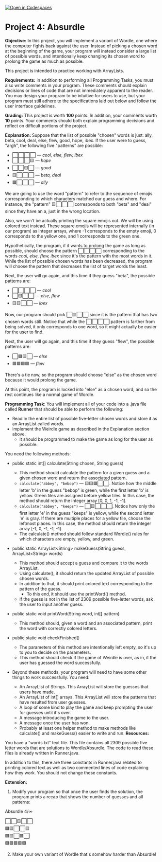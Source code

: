 [![Open in Codespaces](https://classroom.github.com/assets/launch-codespace-7f7980b617ed060a017424585567c406b6ee15c891e84e1186181d67ecf80aa0.svg)](https://classroom.github.com/open-in-codespaces?assignment_repo_id=13516281)
# Project 4: Absurdle
**Objective:** 
In this project, you will implement a variant of Wordle, one where the computer fights back against the user. Instead of picking a chosen word at the beginning of the game, your program will instead consider a large list of possible words, and intentionally keep changing its chosen word to prolong the game as much as possible. 

This project is intended to practice working with ArrayLists. 

**Requirements:** 
In addition to performing all Programming Tasks, you must also write comments in your program. These comments should explain decisions or lines of code that are not immediately apparent to the reader. You may design your program to be intuitive for users to use, but your program must still adhere to the specifications laid out below and follow the user interface guidelines.

**Grading:**
This project is worth **100** points. In addition, your comments worth **10** points. Your comments should both explain programming decisions and reflect on difficult portions of the project.    

**Explanation:**
Suppose that the list of possible "chosen" words is just: ally, beta, cool, deal, else, flew, good, hope, ibex.
If the user were to guess, "argh", the following five "patterns" are possible: 

- ⬜⬜⬜⬜ — *cool, else, flew, ibex*
- ⬜⬜⬜🟨 — *hope*
- ⬜⬜🟨⬜ — *good*
- 🟨⬜⬜⬜ — *beta, deal*
- 🟩⬜⬜⬜ — *ally*

We are going to use the word "pattern" to refer to the sequence of emojis corresponding to which characters matched our guess and where.
For instance, the "pattern" 🟨⬜⬜⬜ corresponds to both "beta" and "deal" since they have an a, just in the wrong location. 

Also, we won't be actually printing the square emojis out. We will be using colored text instead. These square emojis will be represented internally (in our program) as integer arrays, where -1 corresponds to the empty emoji, 0 corresponds to the yellow one, and 1 corresponds to the green one.

Hypothetically, the program, if it wants to prolong the game as long as possible, should choose the pattern ⬜⬜⬜⬜ corresponding to the words *cool, else, flew, ibex* since it's the pattern with the most words in it. While the list of possible chosen words has been decreased, the program will choose the pattern that decreases the list of target words the least. 

Next, the user will go again, and this time if they guess "beta", the possible patterns are: 

- ⬜⬜⬜⬜ — *cool*
- ⬜🟨⬜⬜ — *else, flew*
- 🟨🟨⬜⬜ — *ibex*

Now, our program should pick ⬜🟨⬜⬜ since it is the pattern that has two chosen words still. Notice that while the ⬜⬜⬜⬜ pattern is farther from being solved, it only corresponds to one word, so it might actually be easier for the user to find. 

Next, the user will go again, and this time if they guess "flew", the possible patterns are: 

- ⬜🟩🟨⬜ — *else*
- 🟩🟩🟩🟩 — *flew*

There's a tie now, so the program should choose "else" as the chosen word because it would prolong the game. 

At this point, the program is locked into "else" as a chosen word, and so the rest continues like a normal game of Wordle. 

**Programming Task:**
You will implement all of your code into a .java file called **Runner** that should be able to perform the following:

- Read in the entire list of possible five-letter chosen words and store it as an ArrayList called words.
- Implement the Weirdle game as described in the Explanation section above.
  - It should be programmed to make the game as long for the user as possible.

You need the following methods: 
- public static int[] calculate(String chosen, String guess)
  - This method should calculate the pattern for a given guess and a given chosen word and return the associated pattern.
  - `calculate("abbey", "bebop")` — 🟨🟨🟩⬜⬜.
    Notice how the middle letter 'b' in the guess "bebop" is green, while the first letter 'b' is yellow. Green tiles are assigned before yellow tiles. In this case, the method should return the integer array [0, 0, 1, -1, -1]. 
  - `calculate("abbey", "keeps")` — ⬜🟨⬜⬜⬜.
    Notice how only the first letter 'e' in the guess "keeps" is yellow, while the second letter 'e' is gray. If there are multiple places for a yellow tile, choose the leftmost places. In this case, the method should return the integer array [-1, 0, -1, -1, -1].
  - The calculate() method should follow standard Wordle() rules for which characters are empty, yellow, and green. 

- public static ArrayList\<String\> makeGuess(String guess, ArrayList\<String\> words)
  - This method should accept a guess and compare it to the words ArrayList.
  - Using calculate(), it should return the updated ArrayList of possible chosen words.
  - In addition to that, it should print colored text corresponding to the pattern of the guess.
    - To this end, it should use the printWord() method.
  - If the guess is not in the list of 2309 possible five-letter words, ask the user to input another guess. 
       
- public static void printWord(String word, int[] pattern)
  - This method should, given a word and an associated pattern, print the word with correctly colored letters.

- public static void checkFinished()
  - The parameters of this method are intentionally left empty, so it's up to you to decide on the parameters. 
  - This method should check if the game of Weirdle is over, as in, if the user has guessed the word successfully. 
- Beyond these methods, your program will need to have some other things to work successfully. You need:
  - An ArrayList of Strings. This ArrayList will store the guesses that users have made.
  - An ArrayList of int[] arrays. This ArrayList will store the patterns that have resulted from user guesses.
  - A loop of some kind to play the game and keep prompting the user for guesses until it's over.
  - A message introducing the game to the user.
  - A message once the user has won.
  - Probably at least one helper method to make methods like calculate() and makeGuess() easier to write and run. 
**Resources:**

You have a "words.txt" text file. This file contains all 2309 possible five letter words that are solutions to Wordle/Absurdle. The code to read these files is already written in Runner.java.

In addition to this, there are three constants in Runner.java related to printing colored text as well as two commented lines of code explaining how they work. You should not change these constants. 

**Extension:**

1) Modify your program so that once the user finds the solution, the program prints a recap that shows the number of guesses and all patterns: 

Absurdle 4/∞

⬜⬜🟨⬜⬜  
🟩🟨⬜⬜🟨  
🟩🟨⬜🟩⬜  
🟩🟩🟩🟩🟩

2) Make your own variant of Wordle that's somehow harder than Absurdle!

       
